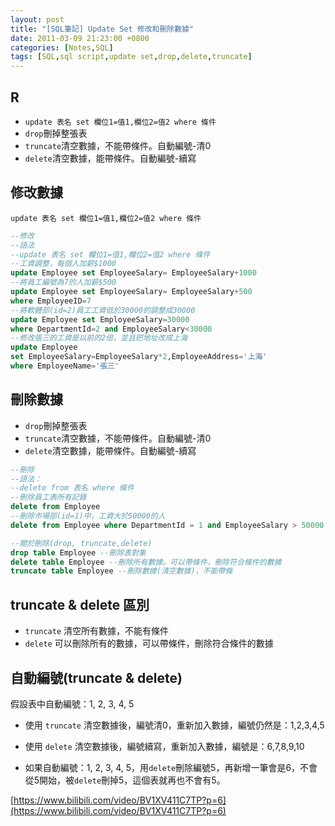 ```yaml
---
layout: post
title: "[SQL筆記] Update Set 修改和刪除數據"
date: 2011-03-09 21:23:00 +0800
categories: [Notes,SQL]
tags: [SQL,sql script,update set,drop,delete,truncate]
---
```


## R
- `update 表名 set 欄位1=值1,欄位2=值2 where 條件`
- `drop`刪掉整張表
- `truncate`清空數據，不能帶條件。自動編號-清0
- `delete`清空數據，能帶條件。自動編號-續寫
        
## 修改數據
`update 表名 set 欄位1=值1,欄位2=值2 where 條件`

```sql
--修改
--語法
--update 表名 set 欄位1=值1,欄位2=值2 where 條件
--工資調整，每個人加薪$1000
update Employee set EmployeeSalary= EmployeeSalary+1000
--將員工編號為7的人加薪$500
update Employee set EmployeeSalary= EmployeeSalary+500
where EmployeeID=7
--將軟體部(id=2)員工工資低於30000的調整成30000
update Employee set EmployeeSalary=30000
where DepartmentId=2 and EmployeeSalary<30000
--修改張三的工資是以前的2倍，並且把地址改成上海
update Employee 
set EmployeeSalary=EmployeeSalary*2,EmployeeAddress='上海'
where EmployeeName='張三'
```

## 刪除數據
- `drop`刪掉整張表
- `truncate`清空數據，不能帶條件。自動編號-清0
- `delete`清空數據，能帶條件。自動編號-續寫

```sql
--刪除
--語法：
--delete from 表名 where 條件
--刪除員工表所有記錄
delete from Employee
--刪除市場部(id=1)中，工資大於50000的人
delete from Employee where DepartmentId = 1 and EmployeeSalary > 50000

--關於刪除(drop, truncate,delete)
drop table Employee --刪除表對象
delete table Employee --刪除所有數據。可以帶條件，刪除符合條件的數據
truncate table Employee --刪除數據(清空數據)，不能帶條
```

## truncate & delete 區別
- `truncate` 清空所有數據，不能有條件
- `delete` 可以刪除所有的數據，可以帶條件，刪除符合條件的數據

## 自動編號(truncate & delete)
假設表中自動編號：1, 2, 3, 4, 5
- 使用 `truncate` 清空數據後，編號清0，重新加入數據，編號仍然是：1,2,3,4,5
- 使用 `delete` 清空數據後，編號續寫，重新加入數據，編號是：6,7,8,9,10

- 如果自動編號：1, 2, 3, 4, 5，用`delete`刪除編號5，再新增一筆會是6，不會從5開始，被`delete`刪掉5，這個表就再也不會有5。


[https://www.bilibili.com/video/BV1XV411C7TP?p=6](https://www.bilibili.com/video/BV1XV411C7TP?p=6)